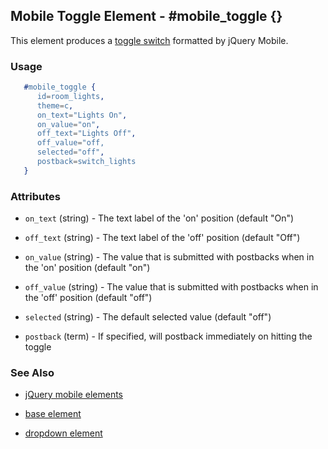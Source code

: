 <!-- dash: #mobile_toggle | Element | ###:Section -->


## Mobile Toggle Element - #mobile_toggle {}

This element produces a [toggle switch](http://jquerymobile.com/demos/1.1.0/docs/forms/switch/index.html) formatted by jQuery Mobile.

### Usage

```erlang
   #mobile_toggle {
	  id=room_lights,
	  theme=c,
	  on_text="Lights On",
	  on_value="on",
	  off_text="Lights Off",
	  off_value="off,
	  selected="off",
	  postback=switch_lights
   }

```

### Attributes

   * `on_text` (string) - The text label of the 'on' position (default "On")

   * `off_text` (string) - The text label of the 'off' position (default "Off")

   * `on_value` (string) - The value that is submitted with postbacks when in the 'on' position (default "on")

   * `off_value` (string) - The value that is submitted with postbacks when in the 'off' position (default "off")

   * `selected` (string) - The default selected value (default "off")

   * `postback` (term) - If specified, will postback immediately on hitting the toggle

### See Also

 *  [jQuery mobile elements](./jquery_mobile.md)

 *  [base element](./element_base.md)

 *  [dropdown element](./dropdown.md)
